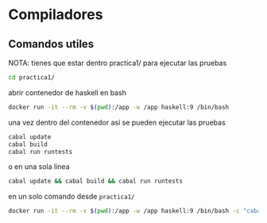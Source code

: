# Compiladores

## Comandos utiles

NOTA: tienes que estar dentro practica1/ para ejecutar las pruebas 

```bash
cd practica1/
```

abrir contenedor de haskell en bash  
```bash
docker run -it --rm -v $(pwd):/app -w /app haskell:9 /bin/bash
```

una vez dentro del contenedor así se pueden ejecutar las pruebas
```bash
cabal update
cabal build
cabal run runtests
```

o en una sola linea
```bash
cabal update && cabal build && cabal run runtests
```

en un solo comando desde `practica1/`
```bash
docker run -it --rm -v $(pwd):/app -w /app haskell:9 /bin/bash -c "cabal update && cabal build && cabal run runtests"
```